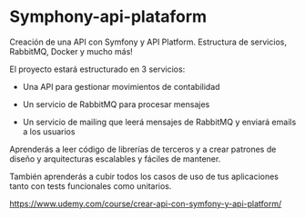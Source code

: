 # Symphony-api-plataform
Creación de una API con Symfony y API Platform. Estructura de servicios, RabbitMQ, Docker y mucho más!

El proyecto estará estructurado en 3 servicios:

- Una API para gestionar movimientos de contabilidad

- Un servicio de RabbitMQ para procesar mensajes

- Un servicio de mailing que leerá mensajes de RabbitMQ y enviará emails a los usuarios

Aprenderás a leer código de librerías de terceros y a crear patrones de diseño y arquitecturas escalables y fáciles de mantener.

También aprenderás a cubir todos los casos de uso de tus aplicaciones tanto con tests funcionales como unitarios.

https://www.udemy.com/course/crear-api-con-symfony-y-api-platform/
